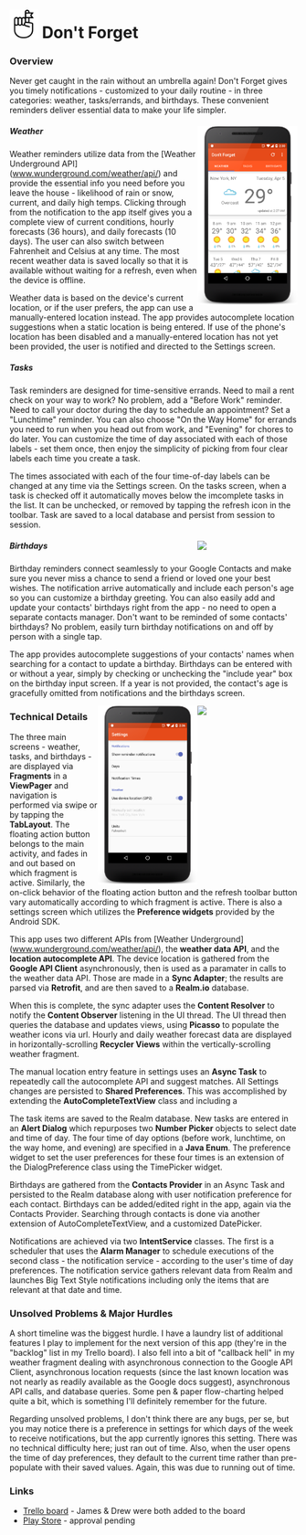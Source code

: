 # <img src="images/icon.png" width="50"> Don't Forget

### Overview
Never get caught in the rain without an umbrella again! Don't Forget gives you timely notifications - customized to your daily routine - in three categories: weather, tasks/errands, and birthdays. These convenient reminders deliver essential data to make your life simpler.

##### Weather <img src="images/weather.png" width="175" align="right" />
Weather reminders utilize data from the [Weather Underground API] (www.wunderground.com/weather/api/) and provide the essential info you need before you leave the house - likelihood of rain or snow, current, and daily high temps. Clicking through from the notification to the app itself gives you a complete view of current conditions, hourly forecasts (36 hours), and daily forecasts (10 days). The user can also switch between Fahrenheit and Celsius at any time. The most recent weather data is saved locally so that it is available without waiting for a refresh, even when the device is offline.

Weather data is based on the device's current location, or if the user prefers, the app can use a manually-entered location instead. The app provides autocomplete location suggestions when a static location is being entered. If use of the phone's location has been disabled and a manually-entered location has not yet been provided, the user is notified and directed to the Settings screen.

##### Tasks <img scr="images/tasks.png" width="175" align="right" />
Task reminders are designed for time-sensitive errands. Need to mail a rent check on your way to work? No problem, add a "Before Work" reminder. Need to call your doctor during the day to schedule an appointment? Set a "Lunchtime" reminder. You can also choose "On the Way Home" for errands you need to run when you head out from work, and "Evening" for chores to do later. You can customize the time of day associated with each of those labels - set them once, then enjoy the simplicity of picking from four clear labels each time you create a task.

The times associated with each of the four time-of-day labels can be changed at any time via the Settings screen. On the tasks screen, when a task is checked off it automatically moves below the imcomplete tasks in the list. It can be unchecked, or removed by tapping the refresh icon in the toolbar. Task are saved to a local database and persist from session to session.

##### Birthdays <img src="birthdays" width="175" align="right" />
Birthday reminders connect seamlessly to your Google Contacts and make sure you never miss a chance to send a friend or loved one your best wishes. The notification arrive automatically and include each person's age so you can customize a birthday greeting. You can also easily add and update your contacts' birthdays right from the app - no need to open a separate contacts manager. Don't want to be reminded of some contacts' birthdays? No problem, easily turn birthday notifications on and off by person with a single tap.

The app provides autocomplete suggestions of your contacts' names when searching for a contact to update a birthday. Birthdays can be entered with or without a year, simply by checking or unchecking the "include year" box on the birthday input screen. If a year is not provided, the contact's age is gracefully omitted from notifications and the birthdays screen.

<img src="notification.png" width="175" align="right" /><img src="images/settings.png" width="175" align="right" />

### Technical Details
The three main screens - weather, tasks, and birthdays - are displayed via **Fragments** in a **ViewPager** and navigation is performed via swipe or by tapping the **TabLayout**. The floating action button belongs to the main activity, and fades in and out based on which fragment is active. Similarly, the on-click behavior of the floating action button and the refresh toolbar button vary automatically according to which fragment is active. There is also a settings screen which utilizes the **Preference widgets** provided by the Android SDK.

This app uses two different APIs from [Weather Underground] (www.wunderground.com/weather/api/), the **weather data API**, and the **location autocomplete API**. The device location is gathered from the **Google API Client** asynchronously, then is used as a paramater in calls to the weather data API. Those are made in a **Sync Adapter**; the results are parsed via **Retrofit**, and are then saved to a **Realm.io** database.

When this is complete, the sync adapter uses the **Content Resolver** to notify the **Content Observer** listening in the UI thread. The UI thread then queries the database and updates views, using **Picasso** to populate the weather icons via url. Hourly and daily weather forecast data are displayed in horizontally-scrolling **Recycler Views** within the vertically-scrolling weather fragment.

The manual location entry feature in settings uses an **Async Task** to repeatedly call the autocomplete API and suggest matches. All Settings changes are persisted to **Shared Preferences**. This was accomplished by extending the **AutoCompleteTextView** class and including a 

The task items are saved to the Realm database. New tasks are entered in an **Alert Dialog** which repurposes two **Number Picker** objects to select date and time of day. The four time of day options (before work, lunchtime, on the way home, and evening) are specified in a **Java Enum**. The preference widget to set the user preferences for these four times is an extension of the DialogPreference class using the TimePicker widget.

Birthdays are gathered from the **Contacts Provider** in an Async Task and persisted to the Realm database along with user notification preference for each contact. Birthdays can be added/edited right in the app, again via the Contacts Provider. Searching through contacts is done via another extension of AutoCompleteTextView, and a customized DatePicker.

Notifications are achieved via two **IntentService** classes. The first is a scheduler that uses the **Alarm Manager** to schedule executions of the second class - the notification service - according to the user's time of day preferences. The notification service gathers relevant data from Realm and launches Big Text Style notifications including only the items that are relevant at that date and time.

### Unsolved Problems & Major Hurdles
A short timeline was the biggest hurdle. I have a laundry list of additional features I play to implement for the next version of this app (they're in the "backlog" list in my Trello board). I also fell into a bit of "callback hell" in my weather fragment dealing with asynchronous connection to the Google API Client, asynchronous location requests (since the last known location was not nearly as readily available as the Google docs suggest), asynchronous API calls, and database queries. Some pen & paper flow-charting helped quite a bit, which is something I'll definitely remember for the future.

Regarding unsolved problems, I don't think there are any bugs, per se, but you may notice there is a preference in settings for which days of the week to receive notifications, but the app currently ignores this setting. There was no technical difficulty here; just ran out of time. Also, when the user opens the time of day preferences, they default to the current time rather than pre-populate with their saved values. Again, this was due to running out of time. 

### Links
* [Trello board](https://trello.com/b/6LysxRTr/project-4) - James & Drew were both added to the board
* [Play Store](https://play.google.com/store/apps) - approval pending

 
